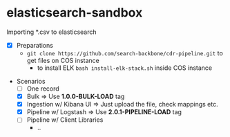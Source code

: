 # elasticsearch-sandbox

Importing *.csv to elasticsearch

- [x] Preparations
    - `git clone https://github.com/search-backbone/cdr-pipeline.git` to get files on COS instance
        - to install ELK `bash install-elk-stack.sh` inside COS instance
- Scenarios
    - [ ] One record
    - [x] Bulk => Use **1.0.0-BULK-LOAD** tag
    - [x] Ingestion w/ Kibana UI => Just upload the file, check mappings etc.    
    - [x] Pipeline w/ Logstash => Use **2.0.1-PIPELINE-LOAD** tag
    - [ ] Pipeline w/ Client Libraries
        - ..


